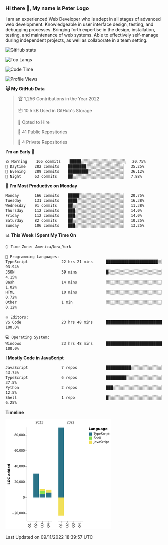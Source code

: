 ### Hi there 👋, My name is Peter Logo

I am an experienced Web Developer who is adept in all stages of advanced web development. Knowledgeable in user interface design, 
testing, and debugging processes. Bringing forth expertise in the design, installation, testing, and maintenance of web systems. 
Able to effectively self-manage during independent projects, as well as collaborate in a team setting.

![GitHub stats](https://github-readme-stats.vercel.app/api?username=peterlogo&show_icons=true&count_private=true&theme=dark)

![Top Langs](https://github-readme-stats.vercel.app/api/top-langs/?username=peterlogo&theme=dark&layout=compact&langs_count=8)

<!--START_SECTION:waka-->
![Code Time](http://img.shields.io/badge/Code%20Time-942%20hrs%2019%20mins-blue)

![Profile Views](http://img.shields.io/badge/Profile%20Views-23-blue)

**🐱 My GitHub Data** 

> 🏆 1,256 Contributions in the Year 2022
 > 
> 📦 10.5 kB Used in GitHub's Storage 
 > 
> 💼 Opted to Hire
 > 
> 📜 41 Public Repositories 
 > 
> 🔑 4 Private Repositories  
 > 
**I'm an Early 🐤** 

```text
🌞 Morning    166 commits    █████░░░░░░░░░░░░░░░░░░░░   20.75% 
🌆 Daytime    282 commits    ████████░░░░░░░░░░░░░░░░░   35.25% 
🌃 Evening    289 commits    █████████░░░░░░░░░░░░░░░░   36.12% 
🌙 Night      63 commits     ██░░░░░░░░░░░░░░░░░░░░░░░   7.88%

```
📅 **I'm Most Productive on Monday** 

```text
Monday       166 commits    █████░░░░░░░░░░░░░░░░░░░░   20.75% 
Tuesday      131 commits    ████░░░░░░░░░░░░░░░░░░░░░   16.38% 
Wednesday    91 commits     ██░░░░░░░░░░░░░░░░░░░░░░░   11.38% 
Thursday     112 commits    ███░░░░░░░░░░░░░░░░░░░░░░   14.0% 
Friday       112 commits    ███░░░░░░░░░░░░░░░░░░░░░░   14.0% 
Saturday     82 commits     ██░░░░░░░░░░░░░░░░░░░░░░░   10.25% 
Sunday       106 commits    ███░░░░░░░░░░░░░░░░░░░░░░   13.25%

```


📊 **This Week I Spent My Time On** 

```text
⌚︎ Time Zone: America/New_York

💬 Programming Languages: 
TypeScript               22 hrs 21 mins      ███████████████████████░░   93.94% 
JSON                     59 mins             █░░░░░░░░░░░░░░░░░░░░░░░░   4.15% 
Bash                     14 mins             ░░░░░░░░░░░░░░░░░░░░░░░░░   1.02% 
HTML                     10 mins             ░░░░░░░░░░░░░░░░░░░░░░░░░   0.72% 
Other                    1 min               ░░░░░░░░░░░░░░░░░░░░░░░░░   0.12%

🔥 Editors: 
VS Code                  23 hrs 48 mins      █████████████████████████   100.0%

💻 Operating System: 
Windows                  23 hrs 48 mins      █████████████████████████   100.0%

```

**I Mostly Code in JavaScript** 

```text
JavaScript               7 repos             ███████████░░░░░░░░░░░░░░   43.75% 
TypeScript               6 repos             █████████░░░░░░░░░░░░░░░░   37.5% 
Python                   2 repos             ███░░░░░░░░░░░░░░░░░░░░░░   12.5% 
Shell                    1 repo              █░░░░░░░░░░░░░░░░░░░░░░░░   6.25%

```


**Timeline**

![Chart not found](https://raw.githubusercontent.com/peterlogo/peterlogo/main/charts/bar_graph.png) 


 Last Updated on 09/11/2022 18:39:57 UTC
<!--END_SECTION:waka-->


